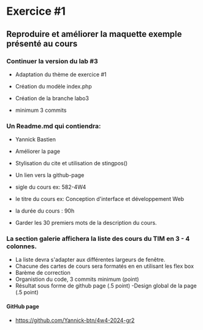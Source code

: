 # Exercice #1
## Reproduire et améliorer la maquette exemple présenté au cours

### Continuer la version du lab #3
- Adaptation du thème de exercice #1

- Création du modèle index.php

- Création de la branche labo3

- minimum 3 commits

### Un Readme.md qui contiendra:

- Yannick Bastien
- Améliorer la page 
- Stylisation du cite et utilisation de stingpos()
- Un lien vers la github-page

- sigle du cours ex: 582-4W4
- le titre du cours ex: Conception d'interface et développement Web
- la durée du cours : 90h
- Garder les 30 premiers mots de la description du cours.

### La section galerie affichera la liste des cours du TIM en 3 - 4 colonnes.
- La liste devra s'adapter aux différentes largeurs de fenêtre.
- Chacune des cartes de cours sera formatés en en utilisant les flex box
- Barème de correction
- Organistion du code, 3 commits minimum (point)
- Résultat sous forme de github page (.5 point)
-Design global de la page (.5 point)
#### GitHub page
 - https://github.com/Yannick-btn/4w4-2024-gr2